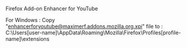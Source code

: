 Firefox Add-on Enhancer for YouTube 

For Windows :
Copy "enhancerforyoutube@maximerf.addons.mozilla.org.xpi" file to :
C:\Users\[user-name]\AppData\Roaming\Mozilla\Firefox\Profiles\[profile-name]\extensions

